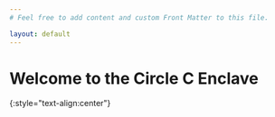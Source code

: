 ```yaml
---
# Feel free to add content and custom Front Matter to this file.

layout: default
---
```


# Welcome to the Circle C Enclave



{:style="text-align:center"}
